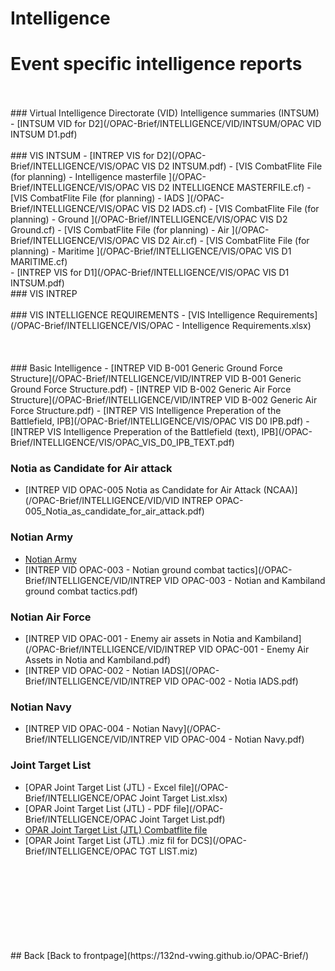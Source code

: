 # Intelligence

# Event specific intelligence reports
<br>
<br>
### Virtual Intelligence Directorate (VID) Intelligence summaries (INTSUM)
- [INTSUM VID for D2](/OPAC-Brief/INTELLIGENCE/VID/INTSUM/OPAC VID INTSUM D1.pdf)
<br>
<br>
### VIS INTSUM
- [INTREP VIS for D2](/OPAC-Brief/INTELLIGENCE/VIS/OPAC VIS D2 INTSUM.pdf)
- [VIS CombatFlite File (for planning) - Intelligence masterfile ](/OPAC-Brief/INTELLIGENCE/VIS/OPAC VIS D2 INTELLIGENCE MASTERFILE.cf)
- [VIS CombatFlite File (for planning) - IADS ](/OPAC-Brief/INTELLIGENCE/VIS/OPAC VIS D2 IADS.cf)
- [VIS CombatFlite File (for planning) - Ground ](/OPAC-Brief/INTELLIGENCE/VIS/OPAC VIS D2 Ground.cf)
- [VIS CombatFlite File (for planning) - Air ](/OPAC-Brief/INTELLIGENCE/VIS/OPAC VIS D2 Air.cf)
- [VIS CombatFlite File (for planning) - Maritime ](/OPAC-Brief/INTELLIGENCE/VIS/OPAC VIS D1 MARITIME.cf)
<br>
- [INTREP VIS for D1](/OPAC-Brief/INTELLIGENCE/VIS/OPAC VIS D1 INTSUM.pdf)
<br>
### VIS INTREP
<br>
<br>
### VIS INTELLIGENCE REQUIREMENTS
- [VIS Intelligence Requirements](/OPAC-Brief/INTELLIGENCE/VIS/OPAC - Intelligence Requirements.xlsx)
<br>
<br>
<br>
<br>
### Basic Intelligence
- [INTREP VID B-001 Generic Ground Force Structure](/OPAC-Brief/INTELLIGENCE/VID/INTREP VID B-001 Generic Ground Force Structure.pdf)
- [INTREP VID B-002 Generic Air Force Structure](/OPAC-Brief/INTELLIGENCE/VID/INTREP VID B-002 Generic Air Force Structure.pdf)
- [INTREP VIS Intelligence Preperation of the Battlefield, IPB](/OPAC-Brief/INTELLIGENCE/VIS/OPAC VIS D0 IPB.pdf)
- [INTREP VIS Intelligence Preperation of the Battlefield (text), IPB](/OPAC-Brief/INTELLIGENCE/VIS/OPAC_VIS_D0_IPB_TEXT.pdf)


### Notia as Candidate for Air attack
- [INTREP VID OPAC-005 Notia as Candidate for Air Attack (NCAA)](/OPAC-Brief/INTELLIGENCE/VID/VID INTREP OPAC-005_Notia_as_candidate_for_air_attack.pdf)

### Notian Army
- [Notian Army](/OPAC-Brief/INTELLIGENCE/DUSS_Army.html)
- [INTREP VID OPAC-003 - Notian ground combat tactics](/OPAC-Brief/INTELLIGENCE/VID/INTREP VID OPAC-003 - Notian and Kambiland ground combat tactics.pdf)

### Notian Air Force
- [INTREP VID OPAC-001 - Enemy air assets in Notia and Kambiland](/OPAC-Brief/INTELLIGENCE/VID/INTREP VID OPAC-001 - Enemy Air Assets in Notia and Kambiland.pdf)
- [INTREP VID OPAC-002 - Notian IADS](/OPAC-Brief/INTELLIGENCE/VID/INTREP VID OPAC-002 - Notia IADS.pdf)

### Notian Navy
- [INTREP VID OPAC-004 - Notian Navy](/OPAC-Brief/INTELLIGENCE/VID/INTREP VID OPAC-004 - Notian Navy.pdf)


### Joint Target List
- [OPAR Joint Target List (JTL) - Excel file](/OPAC-Brief/INTELLIGENCE/OPAC Joint Target List.xlsx)
- [OPAR Joint Target List (JTL) - PDF file](/OPAC-Brief/INTELLIGENCE/OPAC Joint Target List.pdf)
- [OPAR Joint Target List (JTL) Combatflite file](/OPAC-Brief/INTELLIGENCE/OPAC_TGT_LIST.cf)
- [OPAR Joint Target List (JTL) .miz fil for DCS](/OPAC-Brief/INTELLIGENCE/OPAC TGT LIST.miz)
<br>
<br>
<br>
<br>


<br>
<br>
<br>
<br>
## Back
[Back to frontpage](https://132nd-vwing.github.io/OPAC-Brief/)